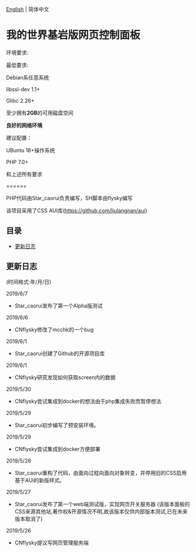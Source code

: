 [English](https://github.com/Star-caorui/MCBE-Web-Control-Panel/blob/master/README.md) | 简体中文

我的世界基岩版网页控制面板
======
环境要求:

最低要求:

Debian系任意系统

libssl-dev 1.1+

Glibc 2.26+

至少拥有**2GB**的可用磁盘空间

**良好的网络环境**

建议配置：

UBuntu 18+操作系统

PHP 7.0+

和上述所有要求

======

PHP代码由Star_caorui负责编写，SH脚本由flysky编写

该项目采用了CSS AUI库(https://github.com/liulangnan/aui)

## 目录
* [更新日志](#更新日志)

## 更新日志
(时间格式:年/月/日)

2019/6/7
* Star_caorui发布了第一个Alpha版测试

2019/6/6
* CNflysky修改了mcchk的一个bug

2019/6/1
* Star_caorui创建了Github的开源项目库

2019/6/1
* CNflysky研究发现如何获取screen内的数据

2019/5/30
* CNflysky尝试集成到docker的想法由于php集成失败而暂停想法

2019/5/29
* Star_caorui初步编写了预安装环境。

2019/5/29
* CNflysky尝试集成到docker方便部署

2019/5/28
* Star_caorui重构了代码，由面向过程向面向对象转变，并停用旧的CSS启用基于AUi的新版样式。

2019/5/27 
* Star_caorui发布了第一个web端测试版，实现网页开关服务器
(该版本面板的CSS来源其他站,著作权&开源情况不明,故该版本仅供内部版本测试,已在未来版本取消了)

2019/5/26
* CNflysky提议写网页管理服务端
